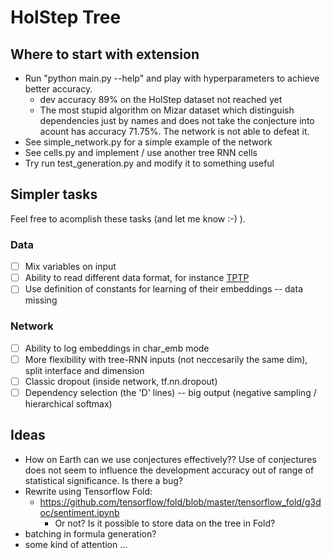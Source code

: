 # HolStep Tree

## Where to start with extension

- Run "python main.py --help" and play with hyperparameters to achieve better accuracy.
  - dev accuracy 89% on the HolStep dataset not reached yet
  - The most stupid algorithm on Mizar dataset which distinguish dependencies just by names
    and does not take the conjecture into acount has accuracy 71.75%.
    The network is not able to defeat it.
- See simple_network.py for a simple example of the network
- See cells.py and implement / use another tree RNN cells
- Try run test_generation.py and modify it to something useful

## Simpler tasks

Feel free to acomplish these tasks (and let me know :-) ).

### Data

- [ ] Mix variables on input
- [ ] Ability to read different data format, for instance [TPTP](http://www.cs.miami.edu/~tptp/)
- [ ] Use definition of constants for learning of their embeddings -- data missing

### Network

- [ ] Ability to log embeddings in char_emb mode
- [ ] More flexibility with tree-RNN inputs (not neccesarily the same dim), split interface and dimension
- [ ] Classic dropout (inside network, tf.nn.dropout)
- [ ] Dependency selection (the 'D' lines) -- big output (negative sampling / hierarchical softmax)

## Ideas

- How on Earth can we use conjectures effectively?? Use of conjectures does not seem to influence
  the development accuracy out of range of statistical significance. Is there a bug?
- Rewrite using Tensorflow Fold:
  - https://github.com/tensorflow/fold/blob/master/tensorflow_fold/g3doc/sentiment.ipynb
    - Or not? Is it possible to store data on the tree in Fold?
- batching in formula generation?
- some kind of attention ...
